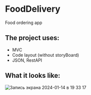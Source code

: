 # FoodDelivery
Food ordering app

## The project uses: 
+ MVC
+ Code layout (without storyBoard)
+ JSON, RestAPI
   
## What it looks like:

![Запись экрана 2024-01-14 в 19 33 17](https://github.com/m1c0meRr/FoodDelivery/assets/140728201/4ea59b40-acf1-4e96-8dd7-26210bc4d512)
